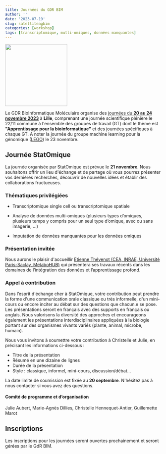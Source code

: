 ```yaml
---
title: Journées du GDR BIM
author: ''
date: '2023-07-19'
slug: satelliteagbim
categories: [workshop]
tags: [transcriptomique, mutli-omiques, données manquantes]
---
```

<img src="../../../../media/LOGO-GDR_BIM_Vecto.png" width="200">

Le GDR BioInformatique Moléculaire organise des [journées du **20 au 24 novembre 2023**](https://www.gdr-bim.cnrs.fr/journees-du-gdr-bim-2023/) à **Lille**, comprenant une journée scientifique plénière le 22/11 commune à l'ensemble des groupes de travail (GT) dont le thème est **"Apprentissage pour la bioinformatique"** et des journées spécifiques à chaque GT. A noter la journée du groupe machine learning pour la génomique ([LEGO](https://gt-lego.cnrs.fr/)) le 23 novembre.

## Journée StatOmique

La journée organisée par StatOmique est prévue le **21 novembre**. Nous souhaitons offrir un lieu d'échange et de partage où vous pourrez présenter vos dernières recherches, découvrir de nouvelles idées et établir des collaborations fructueuses.

### Thématiques privilégiées

- Transcriptomique single cell ou transcriptomique spatiale

- Analyse de données multi-omiques (plusieurs types d’omiques, plusieurs temps y compris pour un seul type d’omique, avec ou sans imagerie, …)

- Imputation de données manquantes pour les données omiques
    
### Présentation invitée    

Nous aurons le plaisir d'accueillir [Etienne Thévenot (CEA, INRAE, Université Paris-Saclay, MetaboHUB)](https://odisce.github.io/index.html) qui présentera ses travaux récents dans les domaines de l’intégration des données et l’apprentissage profond.

### Appel à contribution

Dans l’esprit d'échange cher à StatOmique, votre contribution peut prendre la forme d'une communication orale classique ou très informelle, d'un mini-cours ou encore inciter au débat sur des questions que chacun.e se pose. Les présentations seront en français avec des supports en français ou anglais. Nous valorisons la diversité des approches et encourageons également les présentations interdisciplinaires appliquées à la biologie portant sur des organismes vivants variés (plante, animal, microbe, humain).


Nous vous invitons à soumettre votre contribution à Christelle et Julie, en précisant les informations ci-dessous :

- Titre de la présentation
- Résumé en une dizaine de lignes
- Durée de la présentation
- Style : classique, informel, mini-cours, discussion/débat...


La date limite de soumission est fixée au **20 septembre**. N'hésitez pas à nous contacter si vous avez des questions.

#### Comité de programme et d’organisation

Julie Aubert, Marie-Agnès Dillies, Christelle Hennequet-Antier, Guillemette Marot

## Inscriptions

Les inscriptions pour les journées seront ouvertes prochainement et seront gérées par le GdR BIM.



